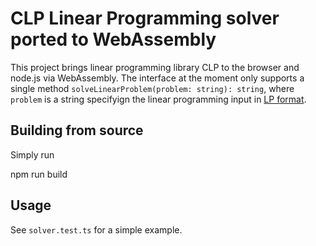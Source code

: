 
# CLP Linear Programming solver ported to WebAssembly

This project brings linear programming library CLP to the browser and node.js via WebAssembly.
The interface at the moment only supports a single method `solveLinearProblem(problem: string): string`, where `problem` is a string specifyign the linear programming input in [LP format](https://www.ibm.com/support/knowledgecenter/SSSA5P_12.7.1/ilog.odms.cplex.help/CPLEX/FileFormats/topics/LP.html).

## Building from source

Simply run

   npm run build
   
## Usage

See `solver.test.ts` for a simple example.

